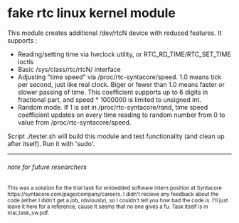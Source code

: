 # fake rtc linux kernel module

This module creates additional /dev/rtcN device with reduced features.
It supports :
 * Reading/setting time via hwclock utility, or RTC_RD_TIME/RTC_SET_TIME ioctls
 * Basic /sys/class/rtc/rtcN/ interface
 * Adjusting "time speed" via /proc/rtc-syntacore/speed.
   1.0 means tick per second, just like real clock. Biger or fewer than 1.0
   means faster or slower passing of time. This coefficient supports up to
   6 digits in fractional part, and speed * 1000000 is limited to unsigned int.
 * Random mode. If 1 is set in /proc/rtc-syntacore/rand, time speed coefficient
   updates on every time reading to random number from 0 to value from
   /proc/rtc-syntacore/speed.

Script ./tester.sh will build this module and test functionality (and clean up
after itself). Run it with 'sudo'.

---

###### note for future researchers

<sup>
This was a solution for the trial task for embedded software intern position at
Syntacore https://syntacore.com/page/company/careers. I didn't recieve any
feedback about the code (either I didn't get a job, obviously), so I couldn't
tell you how bad the code is. I'll just leave it here for a reference, cause it
seems that no one gives a fu. Task itself is in trial_task_sw.pdf.
</sup>
